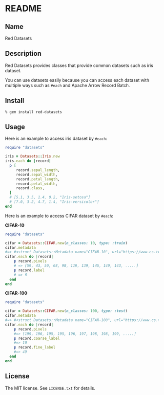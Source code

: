 # README

## Name

Red Datasets

## Description

Red Datasets provides classes that provide common datasets such as iris dataset.

You can use datasets easily because you can access each dataset with multiple ways such as `#each` and Apache Arrow Record Batch.

## Install

```console
% gem install red-datasets
```

## Usage

Here is an example to access iris dataset by `#each`:

```ruby
require "datasets"

iris = Datasets::Iris.new
iris.each do |record|
  p [
     record.sepal_length,
     record.sepal_width,
     record.petal_length,
     record.petal_width,
     record.class,
  ]
  # [5.1, 3.5, 1.4, 0.2, "Iris-setosa"]
  # [7.0, 3.2, 4.7, 1.4, "Iris-versicolor"]
end
```

Here is an example to access CIFAR dataset by `#each`:

**CIFAR-10**

```ruby
require "datasets"

cifar = Datasets::CIFAR.new(n_classes: 10, type: :train)
cifar.metadata
#=> #<struct Datasets::Metadata name="CIFAR-10", url="https://www.cs.toronto.edu/~kriz/cifar.html", licenses=nil, description="CIFAR-10 is 32x32 image dataset">licenses=nil, description="CIFAR-10 is 32x32 image datasets">
cifar.each do |record|
    p record.pixels
    # => [59, 43, 50, 68, 98, 119, 139, 145, 149, 143, .....]
    p record.label
    # => 6
  end
end
```

**CIFAR-100**

```ruby
require "datasets"

cifar = Datasets::CIFAR.new(n_classes: 100, type: :test)
cifar.metadata
#=> #<struct Datasets::Metadata name="CIFAR-100", url="https://www.cs.toronto.edu/~kriz/cifar.html", licenses=nil, description="CIFAR-100 is 32x32 image dataset">
cifar.each do |record|
    p record.pixels
    #=> [199, 196, 195, 195, 196, 197, 198, 198, 199, .....]
    p record.coarse_label
    #=> 10
    p record.fine_label
    #=> 49
  end
end
```

## License

The MIT license. See `LICENSE.txt` for details.
